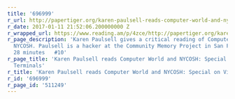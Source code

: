 ```yaml
---
title: '696999'
r_url: http://papertiger.org/karen-paulsell-reads-computer-world-and-nycosh-special-on-video-data-terminals/
r_date: 2017-01-11 21:52:06.200000000 Z
r_wrapped_url: https://www.reading.am/p/4zce/http://papertiger.org/karen-paulsell-reads-computer-world-and-nycosh-special-on-video-data-terminals/
r_page_description: 'Karen Paulsell gives a critical reading of Computer World and
  NYCOSH. Paulsell is a hacker at the Community Memory Project in San Francisco. 1982   TRT:
  28 minutes   #10'
r_page_title: 'Karen Paulsell reads Computer World and NYCOSH: Special on Video Data
  Terminals'
r_title: 'Karen Paulsell reads Computer World and NYCOSH: Special on Video Data Terminals'
r_id: '696999'
r_page_id: '511249'
---
```


